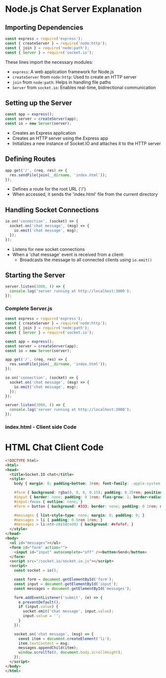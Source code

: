 # Node.js Chat Server Explanation

## Importing Dependencies

```javascript
const express = require('express');
const { createServer } = require('node:http');
const { join } = require('node:path');
const { Server } = require('socket.io');
```

These lines import the necessary modules:
- `express`: A web application framework for Node.js
- `createServer` from `node:http`: Used to create an HTTP server
- `join` from `node:path`: Helps in handling file paths
- `Server` from `socket.io`: Enables real-time, bidirectional communication

## Setting up the Server

```javascript
const app = express();
const server = createServer(app);
const io = new Server(server);
```

- Creates an Express application
- Creates an HTTP server using the Express app
- Initializes a new instance of Socket.IO and attaches it to the HTTP server

## Defining Routes

```javascript
app.get('/', (req, res) => {
  res.sendFile(join(__dirname, 'index.html'));
});
```

- Defines a route for the root URL ('/')
- When accessed, it sends the 'index.html' file from the current directory

## Handling Socket Connections

```javascript
io.on('connection', (socket) => {
  socket.on('chat message', (msg) => {
    io.emit('chat message', msg);
  });
});
```

- Listens for new socket connections
- When a 'chat message' event is received from a client:
  - Broadcasts the message to all connected clients using `io.emit()`

## Starting the Server

```javascript
server.listen(3000, () => {
  console.log('server running at http://localhost:3000');
});
```

### Complete Server.js

```js
const express = require('express');
const { createServer } = require('node:http');
const { join } = require('node:path');
const { Server } = require('socket.io');

const app = express();
const server = createServer(app);
const io = new Server(server);

app.get('/', (req, res) => {
  res.sendFile(join(__dirname, 'index.html'));
});

io.on('connection', (socket) => {
  socket.on('chat message', (msg) => {
    io.emit('chat message', msg);
  });
});

server.listen(3000, () => {
  console.log('server running at http://localhost:3000');
});

```

### index.html - Client side Code 

# HTML Chat Client Code

```html
<!DOCTYPE html>
<html>
<head>
  <title>Socket.IO chat</title>
  <style>
    body { margin: 0; padding-bottom: 3rem; font-family: -apple-system, BlinkMacSystemFont, "Segoe UI", Roboto, Helvetica, Arial, sans-serif; }

    #form { background: rgba(0, 0, 0, 0.15); padding: 0.25rem; position: fixed; bottom: 0; left: 0; right: 0; display: flex; height: 3rem; box-sizing: border-box; backdrop-filter: blur(10px); }
    #input { border: none; padding: 0 1rem; flex-grow: 1; border-radius: 2rem; margin: 0.25rem; }
    #input:focus { outline: none; }
    #form > button { background: #333; border: none; padding: 0 1rem; margin: 0.25rem; border-radius: 3px; outline: none; color: #fff; }

    #messages { list-style-type: none; margin: 0; padding: 0; }
    #messages > li { padding: 0.5rem 1rem; }
    #messages > li:nth-child(odd) { background: #efefef; }
  </style>
</head>
<body>
  <ul id="messages"></ul>
  <form id="form" action="">
    <input id="input" autocomplete="off" /><button>Send</button>
  </form>
  <script src="/socket.io/socket.io.js"></script>
  <script>
    const socket = io();

    const form = document.getElementById('form');
    const input = document.getElementById('input');
    const messages = document.getElementById('messages');

    form.addEventListener('submit', (e) => {
      e.preventDefault();
      if (input.value) {
        socket.emit('chat message', input.value);
        input.value = '';
      }
    });

    socket.on('chat message', (msg) => {
      const item = document.createElement('li');
      item.textContent = msg;
      messages.appendChild(item);
      window.scrollTo(0, document.body.scrollHeight);
    });
  </script>
</body>
</html>
```

